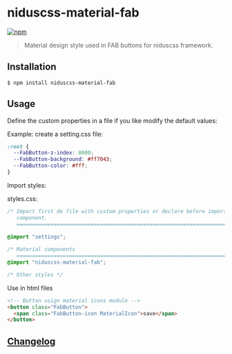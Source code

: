# niduscss-material-fab
[![npm][npm-image]][npm-url]

[npm-image]: https://img.shields.io/npm/v/niduscss-material-fab.svg
[npm-url]: https://npmjs.org/package/niduscss-material-fab

> Material design style used in FAB buttons for niduscss framework.

## Installation

```console
$ npm install niduscss-material-fab
```

## Usage

Define the custom properties in a file if you like modify the default values:

Example: create a setting.css file:

```css
:root {
  --FabButton-z-index: 8000;
  --FabButton-background: #ff7043;
  --FabButton-color: #fff;
}
```

Import styles:

styles.css:

```css
/* Import first de file with custom properties or declare before import the
   component.
   ========================================================================== */
   
@import "settings";

/* Material components
   ========================================================================== */
@import "niduscss-material-fab";

/* Other styles */
```

Use in html files

```html
<!-- Button usign material icons module -->
<button class="FabButton">
  <span class="FabButton-icon MaterialIcon">save</span>
</button>
```

## [Changelog](CHANGELOG.md)